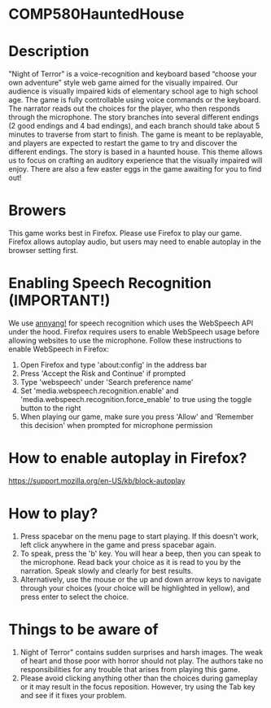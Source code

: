 # COMP580HauntedHouse

# Description
"Night of Terror" is a voice-recognition and keyboard based “choose your own adventure” style web game aimed for the visually impaired. Our audience is visually impaired kids of elementary school age to high school age. The game is fully controllable using voice commands or the keyboard. The narrator reads out the choices for the player, who then responds through the microphone. The story branches into several different endings (2 good endings and 4 bad endings), and each branch should take about 5 minutes to traverse from start to finish. The game is meant to be replayable, and players are expected to restart the game to try and discover the different endings. The story is based in a haunted house. This theme allows us to focus on crafting an auditory experience that the visually impaired will enjoy. There are also a few easter eggs in the game awaiting for you to find out!

# Browers
This game works best in Firefox. Please use Firefox to play our game. Firefox allows autoplay audio, but users may need to enable autoplay in the browser setting first.

# Enabling Speech Recognition (IMPORTANT!)
We use [annyang!](https://github.com/TalAter/annyang) for speech recognition which uses the WebSpeech API under the hood. 
Firefox requires users to enable WebSpeech usage before allowing websites to use the microphone.
Follow these instructions to enable WebSpeech in Firefox:
1. Open Firefox and type 'about:config' in the address bar
2. Press 'Accept the Risk and Continue' if prompted
3. Type 'webspeech' under 'Search preference name'
4. Set 'media.webspeech.recognition.enable' and 'media.webspeech.recognition.force_enable' to true using the toggle button to the right
5. When playing our game, make sure you press 'Allow' and 'Remember this decision' when prompted for microphone permission

# How to enable autoplay in Firefox?
https://support.mozilla.org/en-US/kb/block-autoplay

# How to play?
1. Press spacebar on the menu page to start playing. If this doesn't work, left click anywhere in the game and press spacebar again.
2. To speak, press the 'b' key. You will hear a beep, then you can speak to the microphone. Read back your choice as it is read to you by the narration. Speak slowly and clearly for best results. 
3. Alternatively, use the mouse or the up and down arrow keys to navigate through your choices (your choice will be highlighted in yellow), and press enter to select the choice.

# Things to be aware of
1. Night of Terror" contains sudden surprises and harsh images. The weak of heart and those poor with horror should not play. The authors take no responsibilities for any trouble that arises from playing this game.
2. Please avoid clicking anything other than the choices during gameplay or it may result in the focus reposition. However, try using the Tab key and see if it fixes your problem.
